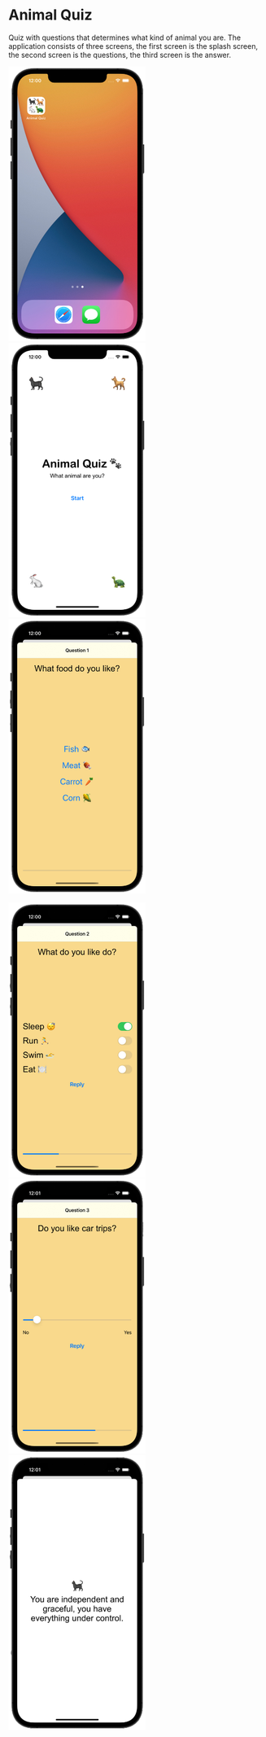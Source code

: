 
# **Animal Quiz**

Quiz with questions that determines what kind of animal you are. The application consists of three screens, the first screen is the splash screen, the second screen is the questions, the third screen is the answer.

<img src="https://github.com/lgreydev/AnimalQuiz/blob/main/Screenshots/screenshot-001.jpg" width="270"><img src="https://github.com/lgreydev/AnimalQuiz/blob/main/Screenshots/screenshot-002.jpg" width="270"><img src="https://github.com/lgreydev/AnimalQuiz/blob/main/Screenshots/screenshot-003.jpg" width="270">

<img src="https://github.com/lgreydev/AnimalQuiz/blob/main/Screenshots/screenshot-004.jpg" width="270"><img src="https://github.com/lgreydev/AnimalQuiz/blob/main/Screenshots/screenshot-005.jpg" width="270"><img src="https://github.com/lgreydev/AnimalQuiz/blob/main/Screenshots/screenshot-006.jpg" width="270">

